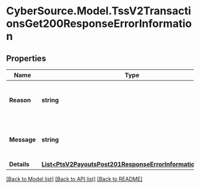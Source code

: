 # CyberSource.Model.TssV2TransactionsGet200ResponseErrorInformation
## Properties

Name | Type | Description | Notes
------------ | ------------- | ------------- | -------------
**Reason** | **string** | The description for this field is not available. | [optional] 
**Message** | **string** | The description for this field is not available. | [optional] 
**Details** | [**List&lt;PtsV2PayoutsPost201ResponseErrorInformationDetails&gt;**](PtsV2PayoutsPost201ResponseErrorInformationDetails.md) |  | [optional] 

[[Back to Model list]](../README.md#documentation-for-models) [[Back to API list]](../README.md#documentation-for-api-endpoints) [[Back to README]](../README.md)

